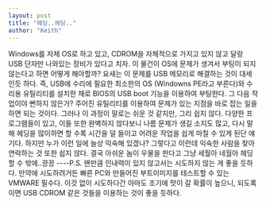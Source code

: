 ```yaml
---
layout: post
title: "헤딩..헤딩.."
author: "Keith"
---
```


Windows를 자체 OS로 하고 있고, CDROM을 자체적으로 가지고 있지 않고 달랑 USB 단자만 나와있는 장비가 있다고 치자. 이 물건이 OS에 문제가 생겨서 부팅이 되지 않는다고 하면 어떻게 해야할까?
요새는 이 문제를 USB 메모리로 해결하는 것이 대세인듯 하다. 
즉, USB에 수리에 필요한 최소한의 OS (Windowns PE라고 부른다)와 수리용 유틸리티를 설치한 채로 BIOS의 USB boot 기능을 이용하여 부팅한다. 그 다음 작업이야 뻔하지 않은가? 주어진 유틸리티를 이용하여 문제가 있는 지점을 바로 잡는 일을 하면 되는 것이다.
그러나 이 과정이 말로는 쉬운 것 같지만, 그리 쉽지 않다. 다양한 프로그램들이 있고, 이들 또한 완벽하지 않다보니 나름 문제가 생길 소지도 많고, 다시 말해 헤딩을 많이하면 할 수록 시간을 덜 들이고 어려운 작업을 쉽게 마칠 수 있게 된단 얘기다.
하지만 누가 이런 일에 늘상 익숙해 있겠나? 그렇다고 이런데 익숙한 사람을 찾아 연락하는 것 또한 쉽지 않다. 결국 아쉬운 놈이 우물을 판다고 그냥 세월아 네월아 헤딩할 수 밖에..끙끙
----P.S.
왠만큼 인내력이 있지 않고서는 시도하지 않는 게 좋을 듯하다. 만약에 시도하려거든 빠른 PC와 만들어진 부트이미지를 테스트할 수 있는 VMWARE 필수다. 이것 없이 시도하다간 아마도 조기에 맛이 갈 확률이 높으니, 되도록이면 USB CDROM 같은 것들을 이용하는 것이 좋을 듯하다.



